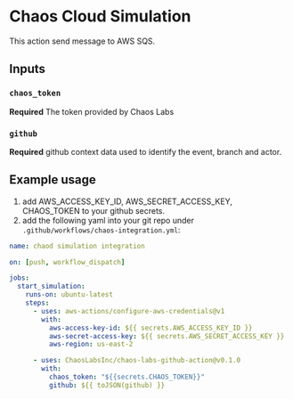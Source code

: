 # Chaos Cloud Simulation

This action send message to AWS SQS.

## Inputs

### `chaos_token`

**Required** The token provided by Chaos Labs

### `github`

**Required** github context data used to identify the event, branch and actor.

## Example usage

1. add AWS_ACCESS_KEY_ID, AWS_SECRET_ACCESS_KEY, CHAOS_TOKEN to your github secrets.
2. add the following yaml into your git repo under `.github/workflows/chaos-integration.yml`:

```yaml
name: chaod simulation integration

on: [push, workflow_dispatch]

jobs:
  start_simulation:
    runs-on: ubuntu-latest
    steps:
      - uses: aws-actions/configure-aws-credentials@v1
        with:
          aws-access-key-id: ${{ secrets.AWS_ACCESS_KEY_ID }}
          aws-secret-access-key: ${{ secrets.AWS_SECRET_ACCESS_KEY }}
          aws-region: us-east-2

      - uses: ChaosLabsInc/chaos-labs-github-action@v0.1.0
        with:
          chaos_token: "${{secrets.CHAOS_TOKEN}}"
          github: ${{ toJSON(github) }}
```
